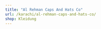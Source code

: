 ```yaml
---
title: "Al Rehman Caps And Hats Co"
url: /karachi/al-rehman-caps-and-hats-co/
shop: Kleidung
---
```

